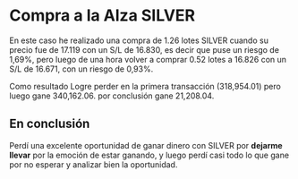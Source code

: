 # Compra a la Alza SILVER

En este caso he realizado una compra de 1.26 lotes SILVER cuando su precio fue de 17.119 con un S/L de 16.830, es decir que puse un riesgo de 1,69%, pero luego de una hora volver a comprar 0.52 lotes a 16.826 con un S/L de 16.671, con un riesgo de 0,93%.

Como resultado Logre perder en la primera transacción (318,954.01) pero luego gane 340,162.06. por conclusión gane 21,208.04.

## En conclusión

Perdí una excelente oportunidad de ganar dinero con SILVER por **dejarme llevar** por la emoción de estar ganando, y luego perdí casi todo lo que gane por no esperar y analizar bien la oportunidad.

